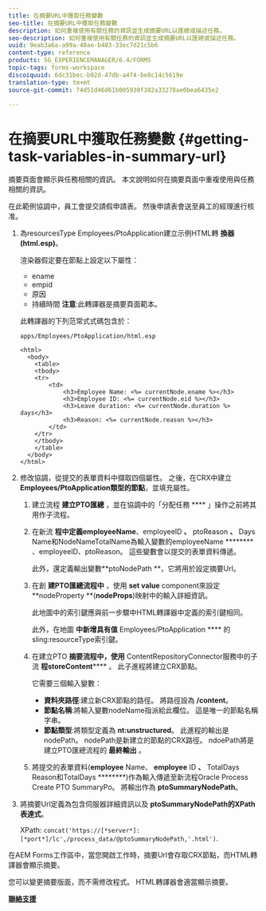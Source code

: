 ```yaml
---
title: 在摘要URL中獲取任務變數
seo-title: 在摘要URL中獲取任務變數
description: 如何重複使用有關任務的資訊並生成摘要URL以匯總或描述任務。
seo-description: 如何重複使用有關任務的資訊並生成摘要URL以匯總或描述任務。
uuid: 9eab3a6a-a99a-40ae-b483-33ec7d21c5b6
content-type: reference
products: SG_EXPERIENCEMANAGER/6.4/FORMS
topic-tags: forms-workspace
discoiquuid: 6dc31bec-b02d-47db-a4f4-be8c14c5619e
translation-type: tm+mt
source-git-commit: 74d51d46d61b005930f382a33278ae0bea6435e2

---
```



# 在摘要URL中獲取任務變數 {#getting-task-variables-in-summary-url}

摘要頁面會顯示與任務相關的資訊。 本文說明如何在摘要頁面中重複使用與任務相關的資訊。

在此範例協調中，員工會提交請假申請表。 然後申請表會送至員工的經理進行核准。

1. 為resourcesType Employees/PtoApplication建立示例HTML轉 **換器(html.esp)**。

   渲染器假定要在節點上設定以下屬性：

   * ename
   * empid
   * 原因
   * 持續時間
   **注意**:此轉譯器是摘要頁面範本。

   此轉譯器的下列范常式式碼包含於：

   `apps/Employees/PtoApplication/html.esp`

   ```
   <html>
     <body>
       <table>
       <tbody>
       <tr>
           <td>
               <h3>Employee Name: <%= currentNode.ename %></h3>
               <h3>Employee ID: <%= currentNode.eid %></h3>
               <h3>Leave duration: <%= currentNode.duration %> days</h3>
               <h3>Reason: <%= currentNode.reason %></h3>
           </td>
       </tr>
       </tbody>
       </table>
     </body>
   </html>
   ```

1. 修改協調，從提交的表單資料中擷取四個屬性。 之後，在CRX中建立 **Employees/PtoApplication類型的節點**，並填充屬性。

   1. 建立流程 **建立PTO匯總** ，並在協調中的「分配任務 **** 」操作之前將其用作子流程。
   1. 在新流 **程中定義employeeName**、employeeID **、** ptoReason **、** Days Name和NodeNameTotalName為輸入變數的employeeName ******** 、employeeID、ptoReason。 這些變數會以提交的表單資料傳遞。

      此外，還定義輸出變數**ptoNodePath **，它將用於設定摘要Url。

   1. 在創 **建PTO匯總流程中** ，使用 **set value** component來設定**nodeProperty **(**nodeProps**)映射中的輸入詳細資訊。

      此地圖中的索引鍵應與前一步驟中HTML轉譯器中定義的索引鍵相同。

      此外，在地圖 **中新增具有值** Employees/PtoApplication **** 的sling:resourceType索引鍵。

   1. 在建立PTO **摘要流程中，使用** ContentRepositoryConnector服務中的子流 **程storeContent****** 。 此子進程將建立CRX節點。

      它需要三個輸入變數：

      * **資料夾路徑**:建立新CRX節點的路徑。 將路徑設為 **/content**。
      * **節點名稱**:將輸入變數nodeName指派給此欄位。 這是唯一的節點名稱字串。
      * **節點類型**:將類型定義為 **nt:unstructured**。 此進程的輸出是nodePath。 nodePath是新建立的節點的CRX路徑。 ndoePath將是建立PTO匯總流程的 **最終輸出** 。
   1. 將提交的表單資料(**employee** Name、 **employee** ID **、** TotalDays Reason和TotalDays ********)作為輸入傳遞至新流程Oracle Process Create PTO SummaryPo。 將輸出作為 **ptoSummaryNodePath**。


1. 將摘要Url定義為包含伺服器詳細資訊以及 **ptoSummaryNodePath的XPath表達式**。

   XPath: `concat('https://[*server*]:[*port*]/lc',/process_data/@ptoSummaryNodePath,'.html')`.

在AEM Forms工作區中，當您開啟工作時，摘要Url會存取CRX節點，而HTML轉譯器會顯示摘要。

您可以變更摘要版面，而不需修改程式。 HTML轉譯器會適當顯示摘要。

**[聯絡支援](https://www.adobe.com/account/sign-in.supportportal.html)**
